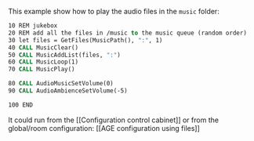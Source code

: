 
This example show how to play the audio files in the `music` folder:

```vb
10 REM jukebox
20 REM add all the files in /music to the music queue (random order)
30 let files = GetFiles(MusicPath(), ":", 1)
40 CALL MusicClear()
50 CALL MusicAddList(files, ":")
60 CALL MusicLoop(1)
70 CALL MusicPlay()

80 CALL AudioMusicSetVolume(0)
90 CALL AudioAmbienceSetVolume(-5)

100 END
```

It could run from the [[Configuration control cabinet]] or from the global/room configuration: [[AGE configuration using files]]